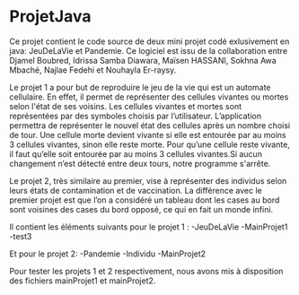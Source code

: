 # ProjetJava
Ce projet contient le code source de deux mini projet codé exlusivement en java: JeuDeLaVie et Pandemie. Ce logiciel est issu de la collaboration entre Djamel Boubred, Idrissa Samba Diawara, Maïsen HASSANI, Sokhna Awa Mbaché, Najlae Fedehi et Nouhayla Er-raysy.

Le projet 1 a pour but de reproduire le jeu de la vie qui est un automate cellulaire. En effet, il permet de représenter des cellules vivantes ou mortes selon l'état de ses voisins. Les  cellules vivantes et mortes sont représentées par des symboles choisis par l’utilisateur. L’application permettra de représenter le nouvel état des cellules après un nombre choisi de tour. Une cellule morte devient vivante si elle est entourée par au moins 3 cellules vivantes, sinon elle reste morte. Pour qu’une cellule reste vivante, il faut qu’elle soit entourée par au moins 3 cellules vivantes.Si aucun changement n’est détecté entre deux tours, notre programme s'arrête.

Le projet 2, très similaire au premier, vise à représenter des individus selon leurs états de contamination et de vaccination. La différence avec le premier projet est que l’on a considéré un tableau dont les cases au bord sont voisines des cases du bord opposé, ce qui en fait un monde infini.

Il contient les éléments suivants pour le projet 1 :
    -JeuDeLaVie
    -MainProjet1
    -test3
    
Et pour le projet 2: 
    -Pandemie
    -Individu
    -MainProjet2

Pour tester les projets 1 et 2 respectivement, nous avons mis à disposition des fichiers mainProjet1 et mainProjet2.
